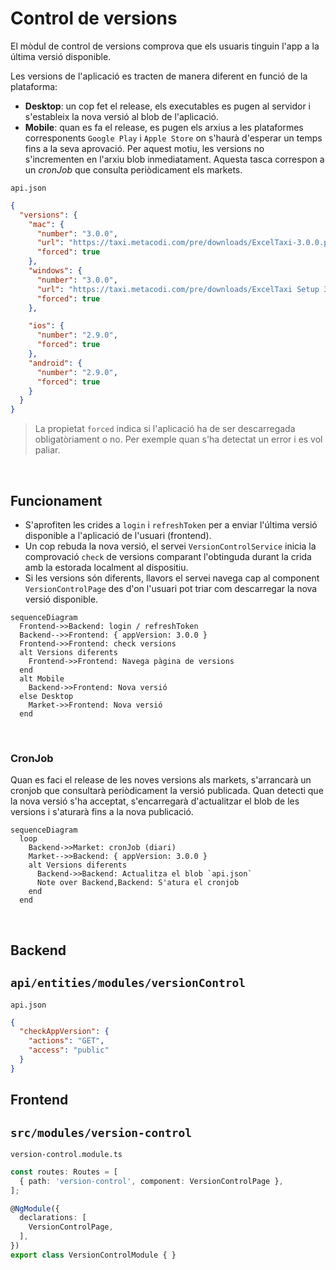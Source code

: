 # Control de versions

El mòdul de control de versions comprova que els usuaris tinguin l'app a la última versió disponible.

Les versions de l'aplicació es tracten de manera diferent en funció de la plataforma:
- **Desktop**: un cop fet el release, els executables es pugen al servidor i s'estableix la nova versió al blob de l'aplicació.
- **Mobile**: quan es fa el release, es pugen els arxius a les plataformes corresponents `Google Play` i `Apple Store` on s'haurà d'esperar un temps fins a la seva aprovació. Per aquest motiu, les versions no s'incrementen en l'arxiu blob inmediatament. Aquesta tasca correspon a un _cronJob_ que consulta periòdicament els markets.

`api.json`
```json
{
  "versions": {
    "mac": {
      "number": "3.0.0",
      "url": "https://taxi.metacodi.com/pre/downloads/ExcelTaxi-3.0.0.pkg",
      "forced": true
    },
    "windows": {
      "number": "3.0.0",
      "url": "https://taxi.metacodi.com/pre/downloads/ExcelTaxi Setup 3.0.0.exe",
      "forced": true
    },

    "ios": {
      "number": "2.9.0",
      "forced": true
    },
    "android": {
      "number": "2.9.0",
      "forced": true
    }
  }
}
```

> La propietat `forced` indica si l'aplicació ha de ser descarregada obligatòriament o no. Per exemple quan s'ha detectat un error i es vol paliar.

<br/>

## Funcionament

- S'aprofiten les crides a `login` i `refreshToken` per a enviar l'última versió disponible a l'aplicació de l'usuari (frontend).
- Un cop rebuda la nova versió, el servei `VersionControlService` inicia la comprovació `check` de versions comparant l'obtinguda durant la crida amb la estorada localment al dispositiu.
- Si les versions són diferents, llavors el servei navega cap al component `VersionControlPage` des d'on l'usuari pot triar com descarregar la nova versió disponible.

```mermaid
sequenceDiagram
  Frontend->>Backend: login / refreshToken
  Backend-->>Frontend: { appVersion: 3.0.0 }
  Frontend->>Frontend: check versions
  alt Versions diferents
    Frontend->>Frontend: Navega pàgina de versions
  end
  alt Mobile
    Backend->>Frontend: Nova versió
  else Desktop
    Market->>Frontend: Nova versió
  end
```

<br/>

### **CronJob**

Quan es faci el release de les noves versions als markets, s'arrancarà un cronjob que consultarà periòdicament la versió publicada.
Quan detecti que la nova versió s'ha acceptat, s'encarregarà d'actualitzar el blob de les versions i s'aturarà fins a la nova publicació.

```mermaid
sequenceDiagram
  loop
    Backend->>Market: cronJob (diari)
    Market-->>Backend: { appVersion: 3.0.0 }
    alt Versions diferents
      Backend->>Backend: Actualitza el blob `api.json`
      Note over Backend,Backend: S'atura el cronjob
    end
  end
```

<br/>

## Backend
## `api/entities/modules/versionControl`

`api.json`
```json
{
  "checkAppVersion": {
    "actions": "GET",
    "access": "public"
  }
}
```

## Frontend
## `src/modules/version-control`

`version-control.module.ts`
```typescript
const routes: Routes = [
  { path: 'version-control', component: VersionControlPage },
];

@NgModule({
  declarations: [
    VersionControlPage,
  ],
})
export class VersionControlModule { }
```
